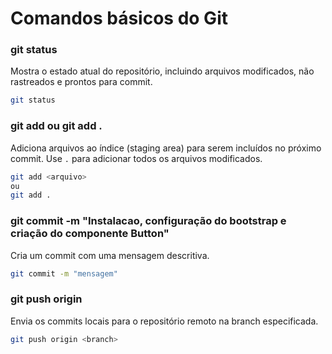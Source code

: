 # Comandos básicos do Git

### git status

Mostra o estado atual do repositório, incluindo arquivos modificados, não rastreados e prontos para commit.

```bash
git status
```

### git add <arquivo> ou git add .

Adiciona arquivos ao índice (staging area) para serem incluídos no próximo commit. Use `.` para adicionar todos os arquivos modificados.

```bash
git add <arquivo>
ou
git add .
```

### git commit -m "Instalacao, configuração do bootstrap e criação do componente Button"

Cria um commit com uma mensagem descritiva.

```bash
git commit -m "mensagem"
```

### git push origin <branch>

Envia os commits locais para o repositório remoto na branch especificada.

```bash
git push origin <branch>
```
